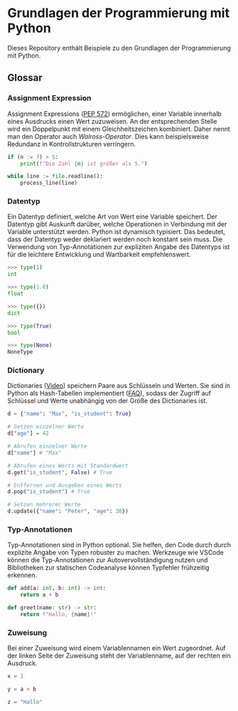 # Grundlagen der Programmierung mit Python

Dieses Repository enthält Beispiele zu den Grundlagen der Programmierung mit Python.

## Glossar

### Assignment Expression

Assignment Expressions ([PEP 572](https://peps.python.org/pep-0572/)) ermöglichen, einer Variable innerhalb eines Ausdrucks einen Wert zuzuweisen. An der entsprechenden Stelle wird ein Doppelpunkt mit einem Gleichheitszeichen kombiniert. Daher nennt man den Operator auch _Walross-Operator_. Dies kann beispielsweise Redundanz in Kontrollstrukturen verringern.

```python
if (n := 7) > 5:
    print(f"Die Zahl {n} ist größer als 5.")

while line := file.readline():
    process_line(line)
```

### Datentyp

Ein Datentyp definiert, welche Art von Wert eine Variable speichert. Der Datentyp gibt Auskunft darüber, welche Operationen in Verbindung mit der Variable unterstützt werden. Python ist dynamisch typisiert. Das bedeutet, dass der Datentyp weder deklariert werden noch konstant sein muss. Die Verwendung von Typ-Annotationen zur expliziten Angabe des Datentyps ist für die leichtere Entwicklung und Wartbarkeit empfehlenswert.

```python
>>> type(1)
int

>>> type(1.0)
float

>>> type({})
dict

>>> type(True)
bool

>>> type(None)
NoneType
```

### Dictionary

Dictionaries ([Video](https://www.youtube.com/watch?v=daefaLgNkw0)) speichern Paare aus Schlüsseln und Werten. Sie sind in Python als Hash-Tabellen implementiert ([FAQ](https://docs.python.org/3/faq/design.html#how-are-dictionaries-implemented-in-cpython)), sodass der Zugriff auf Schlüssel und Werte unabhängig von der Größe des Dictionaries ist.

```python
d = {"name": "Max", "is_student": True}

# Setzen einzelner Werte
d["age"] = 42

# Abrufen einzelner Werte
d["name"] # "Max"

# Abrufen eines Werts mit Standardwert
d.get("is_student", False) # True

# Entfernen und Ausgeben eines Werts
d.pop("is_student") # True

# Setzen mehrerer Werte
d.update({"name": "Peter", "age": 38})
```

### Typ-Annotationen

Typ-Annotationen sind in Python optional. Sie helfen, den Code durch durch explizite Angabe von Typen robuster zu machen. Werkzeuge wie VSCode können die Typ-Annotationen zur Autovervollständigung nutzen und Bibliotheken zur statischen Codeanalyse können Typfehler frühzeitig erkennen.

```python
def add(a: int, b: int) -> int:
    return a + b

def greet(name: str) -> str:
    return f"Hallo, {name}!"
```

### Zuweisung

Bei einer Zuweisung wird einem Variablennamen ein Wert zugeordnet. Auf der linken Seite der Zuweisung steht der Variablenname, auf der rechten ein Ausdruck.

```python
x = 1

y = a > b

z = "Hallo"
```
